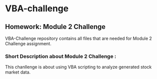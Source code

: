 # VBA-challenge


## Homework: Module 2 Challenge

VBA-Challenge repository contains all files that are needed for Module 2 Challenge assignment.

### Short Description about Module 2 Challenge : 

This chanllenge is about using VBA scripting to analyze generated stock market data.

